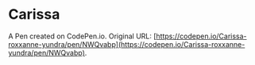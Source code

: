 # Carissa

A Pen created on CodePen.io. Original URL: [https://codepen.io/Carissa-roxxanne-yundra/pen/NWQvabp](https://codepen.io/Carissa-roxxanne-yundra/pen/NWQvabp).

